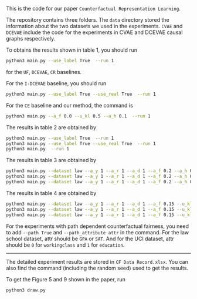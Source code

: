 This is the code for our paper ```Counterfactual Representation Learning```.

The repository contains three folders. The ```data``` directory stored the information about the two datasets we used in the experiments. ```CVAE``` and ```DCEVAE``` include the code for the experiments in CVAE and DCEVAE causal graphs respectively.

To obtains the results shown in table 1, you should run

```sh
python3 main.py --use_label True  --run 1
```
for the ```UF```, ```DCEVAE```, ```CR``` baselines. 

For the ```I-DCEVAE``` baseline, you should run
```sh
python3 main.py --use_label True --use_real True  --run 1
```

For the ```CE``` baseline and our method, the command is
```sh
python3 main.py --a_f 0.0 --u_kl 0.5 --a_h 0.1  --run 1
```

The results in table 2 are obtained by
```sh
python3 main.py --use_label True  --run 1
python3 main.py --use_label True --use_real True  --run 1
python3 main.py  --run 1
```

The results in table 3 are obtained by
```sh
python3 main.py --dataset law --a_y 1 --a_r 1 --a_d 1 --a_f 0.2 --a_h 0.4 --u_kl 1 --n_epochs 2000 --lr 1e-3 --use_label True --normalize True --run 1
python3 main.py --dataset law --a_y 1 --a_r 1 --a_d 1 --a_f 0.2 --a_h 0.4 --u_kl 1 --n_epochs 2000 --lr 1e-3 --use_label True --use_real True --normalize True --run 1
python3 main.py --dataset law --a_y 1 --a_r 1 --a_d 1 --a_f 0.2 --a_h 0.4 --u_kl 1 --n_epochs 2000 --lr 1e-3 --normalize True --run 1
```

The results in table 4 are obtained by
```sh
python3 main.py --dataset law --a_y 1 --a_r 1 --a_d 1 --a_f 0.15 --u_kl 1  --n_epochs 2000 --lr 1e-3 --use_label True --normalize True --run 1
python3 main.py --dataset law --a_y 1 --a_r 1 --a_d 1 --a_f 0.15 --u_kl 1  --n_epochs 2000 --lr 1e-3 --use_label True --normalize True --use_real True --run 1
python3 main.py --dataset law --a_y 1 --a_r 1 --a_d 1 --a_f 0.15 --u_kl 1 --n_epochs 2000 --lr 1e-3 --normalize True --run 1
```

For the experiments with path dependent counterfactual fairness, you need to add ```--path True``` and ```--path_attribute attr``` in the command. For the law school dataset, attr should be ```GPA``` or ```SAT```. And for the UCI dataset, attr should be ```0``` for ```workingclass``` and ```1``` for ```education```.

******************************************************************************
The detailed experiment results are stored in ```CF Data Record.xlsx```. You can also find the command (including the random seed) used to get the results.

To get the Figure 5 and 9 shown in the paper, run
```sh
python3 draw.py
```
